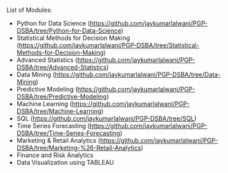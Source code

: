 List of Modules:
* Python for Data Science (https://github.com/jaykumarlalwani/PGP-DSBA/tree/Python-for-Data-Science)
* Statistical Methods for Decision Making (https://github.com/jaykumarlalwani/PGP-DSBA/tree/Statistical-Methods-for-Decision-Making)
* Advanced Statistics (https://github.com/jaykumarlalwani/PGP-DSBA/tree/Advanced-Statistics)
* Data Mining (https://github.com/jaykumarlalwani/PGP-DSBA/tree/Data-Mining)
* Predictive Modeling (https://github.com/jaykumarlalwani/PGP-DSBA/tree/Predictive-Modeling)
* Machine Learning (https://github.com/jaykumarlalwani/PGP-DSBA/tree/Machine-Learning)
* SQL (https://github.com/jaykumarlalwani/PGP-DSBA/tree/SQL)
* Time Series Forecasting (https://github.com/jaykumarlalwani/PGP-DSBA/tree/Time-Series-Forecasting)
* Marketing & Retail Analytics (https://github.com/jaykumarlalwani/PGP-DSBA/tree/Marketing-%26-Retail-Analytics)
* Finance and Risk Analytics
* Data Visualization using TABLEAU
